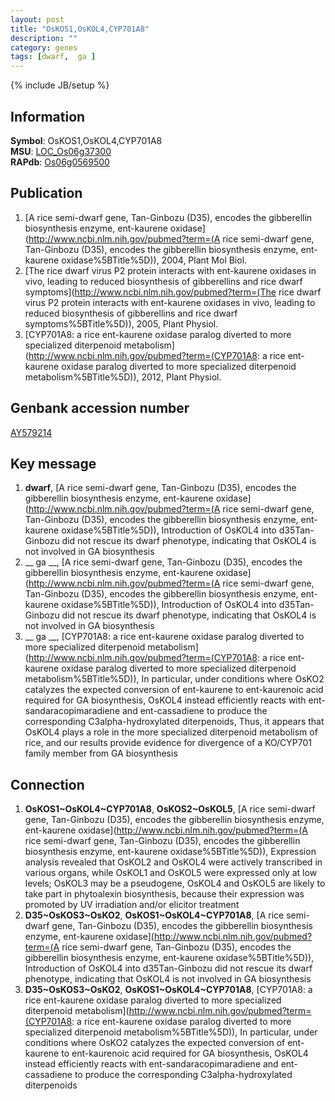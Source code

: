 ```yaml
---
layout: post
title: "OsKOS1,OsKOL4,CYP701A8"
description: ""
category: genes
tags: [dwarf,  ga ]
---
```

{% include JB/setup %}

## Information
__Symbol__: OsKOS1,OsKOL4,CYP701A8  
__MSU__: [LOC_Os06g37300](http://rice.plantbiology.msu.edu/cgi-bin/ORF_infopage.cgi?orf=LOC_Os06g37300)  
__RAPdb__: [Os06g0569500](http://rapdb.dna.affrc.go.jp/viewer/gbrowse_details/irgsp1?name=Os06g0569500)  

## Publication
1. [A rice semi-dwarf gene, Tan-Ginbozu (D35), encodes the gibberellin biosynthesis enzyme, ent-kaurene oxidase](http://www.ncbi.nlm.nih.gov/pubmed?term=(A rice semi-dwarf gene, Tan-Ginbozu (D35), encodes the gibberellin biosynthesis enzyme, ent-kaurene oxidase%5BTitle%5D)), 2004, Plant Mol Biol.
2. [The rice dwarf virus P2 protein interacts with ent-kaurene oxidases in vivo, leading to reduced biosynthesis of gibberellins and rice dwarf symptoms](http://www.ncbi.nlm.nih.gov/pubmed?term=(The rice dwarf virus P2 protein interacts with ent-kaurene oxidases in vivo, leading to reduced biosynthesis of gibberellins and rice dwarf symptoms%5BTitle%5D)), 2005, Plant Physiol.
3. [CYP701A8: a rice ent-kaurene oxidase paralog diverted to more specialized diterpenoid metabolism](http://www.ncbi.nlm.nih.gov/pubmed?term=(CYP701A8: a rice ent-kaurene oxidase paralog diverted to more specialized diterpenoid metabolism%5BTitle%5D)), 2012, Plant Physiol.

## Genbank accession number
[AY579214](http://www.ncbi.nlm.nih.gov/nuccore/AY579214)

## Key message
1. __dwarf__, [A rice semi-dwarf gene, Tan-Ginbozu (D35), encodes the gibberellin biosynthesis enzyme, ent-kaurene oxidase](http://www.ncbi.nlm.nih.gov/pubmed?term=(A rice semi-dwarf gene, Tan-Ginbozu (D35), encodes the gibberellin biosynthesis enzyme, ent-kaurene oxidase%5BTitle%5D)),  Introduction of OsKOL4 into d35Tan-Ginbozu did not rescue its dwarf phenotype, indicating that OsKOL4 is not involved in GA biosynthesis
2. __ ga __, [A rice semi-dwarf gene, Tan-Ginbozu (D35), encodes the gibberellin biosynthesis enzyme, ent-kaurene oxidase](http://www.ncbi.nlm.nih.gov/pubmed?term=(A rice semi-dwarf gene, Tan-Ginbozu (D35), encodes the gibberellin biosynthesis enzyme, ent-kaurene oxidase%5BTitle%5D)),  Introduction of OsKOL4 into d35Tan-Ginbozu did not rescue its dwarf phenotype, indicating that OsKOL4 is not involved in GA biosynthesis
3. __ ga __, [CYP701A8: a rice ent-kaurene oxidase paralog diverted to more specialized diterpenoid metabolism](http://www.ncbi.nlm.nih.gov/pubmed?term=(CYP701A8: a rice ent-kaurene oxidase paralog diverted to more specialized diterpenoid metabolism%5BTitle%5D)),  In particular, under conditions where OsKO2 catalyzes the expected conversion of ent-kaurene to ent-kaurenoic acid required for GA biosynthesis, OsKOL4 instead efficiently reacts with ent-sandaracopimaradiene and ent-cassadiene to produce the corresponding C3alpha-hydroxylated diterpenoids, Thus, it appears that OsKOL4 plays a role in the more specialized diterpenoid metabolism of rice, and our results provide evidence for divergence of a KO/CYP701 family member from GA biosynthesis

## Connection
1. __OsKOS1~OsKOL4~CYP701A8__, __OsKOS2~OsKOL5__, [A rice semi-dwarf gene, Tan-Ginbozu (D35), encodes the gibberellin biosynthesis enzyme, ent-kaurene oxidase](http://www.ncbi.nlm.nih.gov/pubmed?term=(A rice semi-dwarf gene, Tan-Ginbozu (D35), encodes the gibberellin biosynthesis enzyme, ent-kaurene oxidase%5BTitle%5D)),  Expression analysis revealed that OsKOL2 and OsKOL4 were actively transcribed in various organs, while OsKOL1 and OsKOL5 were expressed only at low levels; OsKOL3 may be a pseudogene, OsKOL4 and OsKOL5 are likely to take part in phytoalexin biosynthesis, because their expression was promoted by UV irradiation and/or elicitor treatment
2. __D35~OsKOS3~OsKO2__, __OsKOS1~OsKOL4~CYP701A8__, [A rice semi-dwarf gene, Tan-Ginbozu (D35), encodes the gibberellin biosynthesis enzyme, ent-kaurene oxidase](http://www.ncbi.nlm.nih.gov/pubmed?term=(A rice semi-dwarf gene, Tan-Ginbozu (D35), encodes the gibberellin biosynthesis enzyme, ent-kaurene oxidase%5BTitle%5D)),  Introduction of OsKOL4 into d35Tan-Ginbozu did not rescue its dwarf phenotype, indicating that OsKOL4 is not involved in GA biosynthesis
3. __D35~OsKOS3~OsKO2__, __OsKOS1~OsKOL4~CYP701A8__, [CYP701A8: a rice ent-kaurene oxidase paralog diverted to more specialized diterpenoid metabolism](http://www.ncbi.nlm.nih.gov/pubmed?term=(CYP701A8: a rice ent-kaurene oxidase paralog diverted to more specialized diterpenoid metabolism%5BTitle%5D)),  In particular, under conditions where OsKO2 catalyzes the expected conversion of ent-kaurene to ent-kaurenoic acid required for GA biosynthesis, OsKOL4 instead efficiently reacts with ent-sandaracopimaradiene and ent-cassadiene to produce the corresponding C3alpha-hydroxylated diterpenoids


